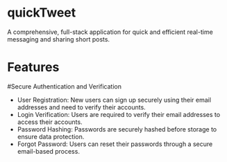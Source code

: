 # quickTweet
A comprehensive, full-stack application for quick and efficient real-time messaging and sharing short posts.

# Features
  #Secure Authentication and Verification
* User Registration: New users can sign up securely using their email addresses and need to verify their accounts.
* Login Verification: Users are required to verify their email addresses to access their accounts.
* Password Hashing: Passwords are securely hashed before storage to ensure data protection.
* Forgot Password: Users can reset their passwords through a secure email-based process.

